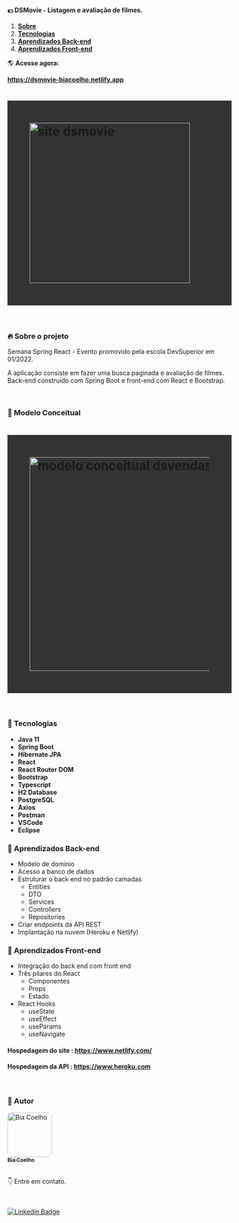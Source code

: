 #### :dollar: DSMovie - Listagem e avaliação de filmes.

<ol align="left">
 <li><strong><a href="#--sobre-o-projeto">Sobre</a></strong></li>
 <li><strong><a href="#--tecnologias">Tecnologias</a></strong></li>
 <li><strong><a href="#--aprendizados-back-end">Aprendizados Back-end</a></strong></li>
 <li><strong><a href="#--aprendizados-front-end">Aprendizados Front-end</a></strong></li>
</ol>

🌎 **Acesse agora:**

<a href="dsmovie-biacoelho.netlify.app/" target="_blank" title="acessar o site"><strong>https://dsmovie-biacoelho.netlify.app</strong></a>
[]()

<h1 style="padding: 50px; background: #333333;">
    <img alt="site dsmovie" title="#site dsmovie" src="https://github.com/biacoelho/dsmovie-java-react-devsuperior/blob/main/mobile-demo.png" width=360px/>
</h1>

<br />

### [](https://github.com/beatrizdalto/dsmovie-java-react-devsuperior#--sobre-o-projeto) 🔥 Sobre o projeto

Semana Spring React - Evento promovido pela escola DevSuperior em 01/2022.

A aplicação consiste em fazer uma busca paginada e avaliação de filmes. Back-end construído com Spring Boot e front-end com React e Bootstrap.

<br />

### :space_invader: Modelo Conceitual

<h1 style="padding: 50px; background: #333333;">
    <img alt="modelo conceitual dsvendas" title="#modelo conceitual dsvendas" src="https://github.com/beatrizdalto/dsmovie-java-react-devsuperior/blob/main/modelo-conceitual-dsmovie.jpg" width=480px/>
</h1>

<br />

### [](https://github.com/beatrizdalto/dsmovie-java-react-devsuperior#--tecnologias) 🤖 Tecnologias

- **Java 11**
- **Spring Boot**
- **Hibernate JPA**
- **React**
- **React Router DOM**
- **Bootstrap**
- **Typescript**
- **H2 Database**
- **PostgreSQL**
- **Axios**
- **Postman**
- **VSCode**
- **Eclipse**

### [](https://github.com/beatrizdalto/dsmovie-java-react-devsuperior#--backend) 🎉 Aprendizados Back-end

- Modelo de domínio
- Acesso a banco de dados
- Estruturar o back end no padrão camadas
  - Entities
  - DTO
  - Services
  - Controllers
  - Repositories
- Criar endpoints da API REST
- Implantação na nuvem (Heroku e Netlify)

### [](https://github.com/biacoelho/dsmovie-java-react-devsuperior#--frontend) 🎉 Aprendizados Front-end

- Integração do back end com front end
- Três pilares do React
  - Componentes
  - Props
  - Estado
- React Hooks
  - useState
  - useEffect
  - useParams
  - useNavigate

#### **Hospedagem do site** : <a href="https://netlify.com" target="_blank" title="acessar o site"><strong>https://www.netlify.com/</strong></a>

#### **Hospedagem da API** : <a href="https://www.heroku.com" target="_blank" title="acessar o site"><strong>https://www.heroku.com</strong></a>

<br />

### [](https://github.com/beatrizdalto/dsmovie-java-react-devsuperior#--autor) 💎 Autor

<a href="https://linktr.ee/beatriz.dadalto">
 <img style="border-radius: 8px" src="https://avatars.githubusercontent.com/u/29661219?s=460&u=42024e42215c64adeba9a923579809c57f36fe0d&v=4" width="100px;" alt="Bia Coelho"/>
<br />
<sub><strong>Bia Coelho</strong></sub></a>

<br />
<br />

:point_down: Entre em contato.

<br />

[![Linkedin Badge](https://img.shields.io/badge/-LinkedIn-blue?style=for-the-badge&logo=Linkedin&logoColor=white&link=https://www.linkedin.com/in/beatrizdalto)](https://www.linkedin.com/in/beatrizdalto)

